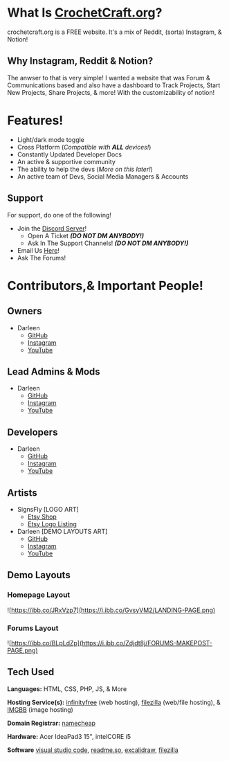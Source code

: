 # What Is [CrochetCraft.org](https://crochetcraft.org)?

crochetcraft.org is a FREE website. It's a mix of Reddit, (sorta) Instagram, & Notion!

## Why Instagram, Reddit & Notion?

The anwser to that is very simple! I wanted a website that was  Forum & Communications based and also have a dashboard to Track Projects, Start New Projects, Share Projects, & more! With the customizability of notion!

# Features!

- Light/dark mode toggle
- Cross Platform (*Compatible with **ALL** devices!*)
- Constantly Updated Developer Docs
- An active & supportive community
- The ability to help the devs (*More on this later!*)
- An active team of Devs, Social Media Managers & Accounts

## Support

For support, do one of the following!

- Join the [Discord Server](https://discord.com/invite/rGP2BTVFht)!
    - Open A Ticket ***(DO NOT DM ANYBODY!)***
    - Ask In The Support Channels! ***(DO NOT DM ANYBODY!)***
- Email Us [Here](mailto:darleenfairy33@myyahoo.com)!
- Ask The Forums!
# Contributors,& Important People!

## Owners
- Darleen
    - [GitHub](https://github.com/DarleenFairy33/)
    - [Instagram](https://www.instagram.com/wtf_darleen/)
    - [YouTube](https://www.youtube.com/@NeonDarleen)
## Lead Admins & Mods
- Darleen
    - [GitHub](https://github.com/DarleenFairy33/)
    - [Instagram](https://www.instagram.com/wtf_darleen/)
    - [YouTube](https://www.youtube.com/@NeonDarleen)
## Developers
- Darleen
    - [GitHub](https://github.com/DarleenFairy33/)
    - [Instagram](https://www.instagram.com/wtf_darleen/)
    - [YouTube](https://www.youtube.com/@NeonDarleen)
## Artists
- SignsFly [LOGO ART]
    - [Etsy Shop](https://www.etsy.com/shop/signsfly)
    - [Etsy Logo Listing](https://www.etsy.com/listing/821617434/custom-fansignlogo-design?ref=yr_purchases)
- Darleen [DEMO LAYOUTS ART]
    - [GitHub](https://github.com/DarleenFairy33/)
    - [Instagram](https://www.instagram.com/wtf_darleen/)
    - [YouTube](https://www.youtube.com/@NeonDarleen)
## Demo Layouts

### Homepage Layout
![https://ibb.co/JRxVzp7](https://i.ibb.co/GvsyVM2/LANDING-PAGE.png)

### Forums Layout
![https://ibb.co/BLpLdZp](https://i.ibb.co/Zdjdt8j/FORUMS-MAKEPOST-PAGE.png)
## Tech Used

**Languages:** HTML, CSS, PHP, JS, & More

**Hosting Service(s):** [infinityfree](https://infinityfree.com/) (web hosting), [filezilla](https://filezilla-project.org/download.php) (web/file hosting), & [IMGBB](https://imgbb.com/) (image hosting)

**Domain Registrar:** [namecheap](https://namecheap.com/)

**Hardware:** Acer IdeaPad3 15", intelCORE i5

**Software** [visual studio code](https://code.visualstudio.com/), [readme.so](https://readme.so/), [excalidraw](https://excalidraw.com/), [filezilla](https://filezilla-project.org/download.php)